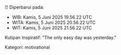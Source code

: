 ⏰ Diperbarui pada:
- WIB: Kamis, 5 Juni 2025 19.56.22 UTC
- WITA: Kamis, 5 Juni 2025 20.56.22 UTC
- WIT: Kamis, 5 Juni 2025 21.56.22 UTC

Kutipan Inspiratif:
"The only easy day was yesterday."


Kategori: motivational

